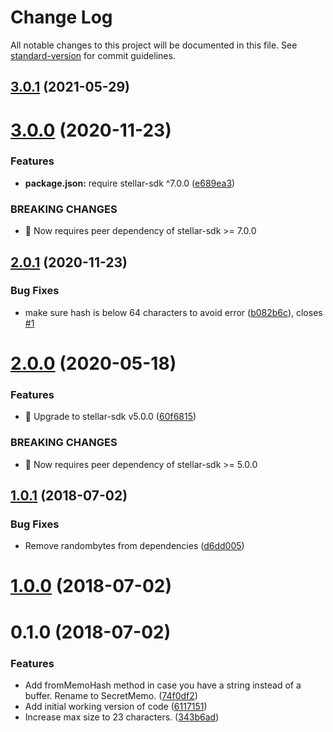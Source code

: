 # Change Log

All notable changes to this project will be documented in this file. See [standard-version](https://github.com/conventional-changelog/standard-version) for commit guidelines.

<a name="3.0.1"></a>
## [3.0.1](https://github.com/stellarguard/secret-memo/compare/v3.0.0...v3.0.1) (2021-05-29)



<a name="3.0.0"></a>

# [3.0.0](https://github.com/stellarguard/secret-memo/compare/v2.0.1...v3.0.0) (2020-11-23)

### Features

- **package.json:** require stellar-sdk ^7.0.0 ([e689ea3](https://github.com/stellarguard/secret-memo/commit/e689ea3))

### BREAKING CHANGES

- 🧨 Now requires peer dependency of stellar-sdk >= 7.0.0

<a name="2.0.1"></a>

## [2.0.1](https://github.com/stellarguard/secret-memo/compare/v2.0.0...v2.0.1) (2020-11-23)

### Bug Fixes

- make sure hash is below 64 characters to avoid error ([b082b6c](https://github.com/stellarguard/secret-memo/commit/b082b6c)), closes [#1](https://github.com/stellarguard/secret-memo/issues/1)

<a name="2.0.0"></a>

# [2.0.0](https://github.com/stellarguard/secret-memo/compare/v1.0.1...v2.0.0) (2020-05-18)

### Features

- 🎸 Upgrade to stellar-sdk v5.0.0 ([60f6815](https://github.com/stellarguard/secret-memo/commit/60f6815))

### BREAKING CHANGES

- 🧨 Now requires peer dependency of stellar-sdk >= 5.0.0

<a name="1.0.1"></a>

## [1.0.1](https://github.com/stellarguard/secret-memo/compare/v1.0.0...v1.0.1) (2018-07-02)

### Bug Fixes

- Remove randombytes from dependencies ([d6dd005](https://github.com/stellarguard/secret-memo/commit/d6dd005))

<a name="1.0.0"></a>

# [1.0.0](https://github.com/stellarguard/secret-memo/compare/v0.1.0...v1.0.0) (2018-07-02)

<a name="0.1.0"></a>

# 0.1.0 (2018-07-02)

### Features

- Add fromMemoHash method in case you have a string instead of a buffer. Rename to SecretMemo. ([74f0df2](https://github.com/stellarguard/secret-memo/commit/74f0df2))
- Add initial working version of code ([6117151](https://github.com/stellarguard/secret-memo/commit/6117151))
- Increase max size to 23 characters. ([343b6ad](https://github.com/stellarguard/secret-memo/commit/343b6ad))
